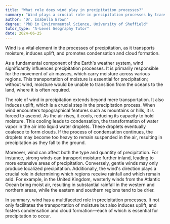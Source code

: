 ```yaml
---
title: "What role does wind play in precipitation processes?"
summary: "Wind plays a crucial role in precipitation processes by transporting moisture, causing uplift and facilitating condensation and cloud formation."
author: "Dr. Isabella Brown"
degree: "PhD in Environmental Science, University of Sheffield"
tutor_type: "A-Level Geography Tutor"
date: 2024-06-25
---
```


Wind is a vital element in the processes of precipitation, as it transports moisture, induces uplift, and promotes condensation and cloud formation.

As a fundamental component of the Earth's weather system, wind significantly influences precipitation processes. It is primarily responsible for the movement of air masses, which carry moisture across various regions. This transportation of moisture is essential for precipitation; without wind, moisture would be unable to transition from the oceans to the land, where it is often required.

The role of wind in precipitation extends beyond mere transportation. It also induces uplift, which is a crucial step in the precipitation process. When wind encounters topographical features such as mountains or hills, it is forced to ascend. As the air rises, it cools, reducing its capacity to hold moisture. This cooling leads to condensation, the transformation of water vapor in the air into liquid water droplets. These droplets eventually coalesce to form clouds. If the process of condensation continues, the droplets may become too heavy to remain suspended in the air, resulting in precipitation as they fall to the ground.

Moreover, wind can affect both the type and quantity of precipitation. For instance, strong winds can transport moisture further inland, leading to more extensive areas of precipitation. Conversely, gentle winds may only produce localized precipitation. Additionally, the wind's direction plays a crucial role in determining which regions receive rainfall and which remain arid. For example, in the United Kingdom, westerly winds from the Atlantic Ocean bring moist air, resulting in substantial rainfall in the western and northern areas, while the eastern and southern regions tend to be drier.

In summary, wind has a multifaceted role in precipitation processes. It not only facilitates the transportation of moisture but also induces uplift, and fosters condensation and cloud formation—each of which is essential for precipitation to occur.
    
